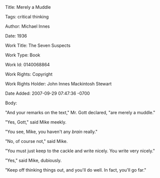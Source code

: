 Title:  Merely a Muddle

Tags:   critical thinking

Author: Michael Innes

Date:   1936

Work Title: The Seven Suspects

Work Type: Book

Work Id: 0140068864

Work Rights: Copyright

Work Rights Holder: John Innes Mackintosh Stewart

Date Added: 2007-09-29 07:47:36 -0700

Body: 

"And your remarks on the text," Mr. Gott declared, "are merely a muddle." 

"Yes, Gott," said Mike meekly. 

"You see, Mike, you haven't any <em>brain</em> really." 

"No, of course not," said Mike. 

"You must just keep to the cackle and write nicely. You write very nicely." 

"Yes," said Mike, dubiously. 

"Keep off thinking things out, and you'll do well. In fact, you'll go far."
